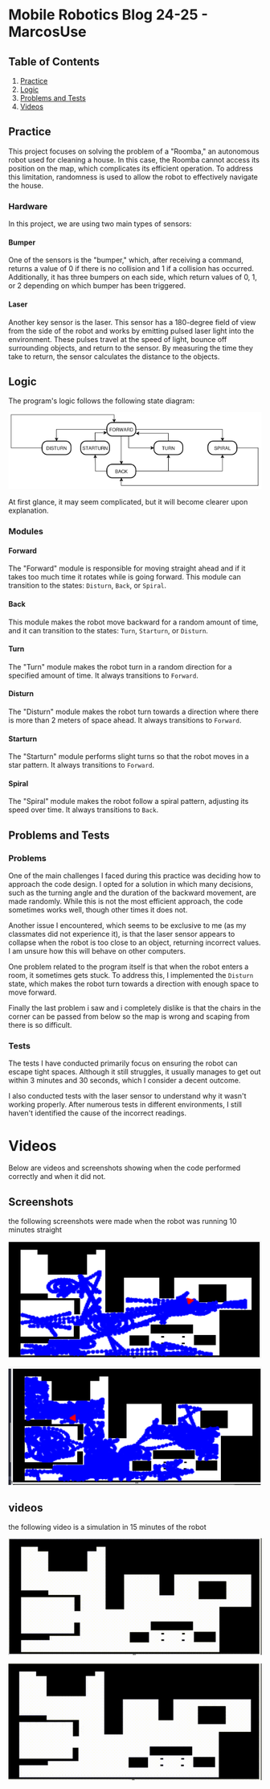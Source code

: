 # Mobile Robotics Blog 24-25 - MarcosUse

## Table of Contents
1. [Practice](#practice)
2. [Logic](#logic)
3. [Problems and Tests](#problems-and-tests)
4. [Videos](#videos)

## Practice

This project focuses on solving the problem of a "Roomba," an autonomous robot used for cleaning a house. In this case, the Roomba cannot access its position on the map, which complicates its efficient operation. To address this limitation, randomness is used to allow the robot to effectively navigate the house.

### Hardware

In this project, we are using two main types of sensors:

#### Bumper

One of the sensors is the "bumper," which, after receiving a command, returns a value of 0 if there is no collision and 1 if a collision has occurred. Additionally, it has three bumpers on each side, which return values of 0, 1, or 2 depending on which bumper has been triggered.

#### Laser

Another key sensor is the laser. This sensor has a 180-degree field of view from the side of the robot and works by emitting pulsed laser light into the environment. These pulses travel at the speed of light, bounce off surrounding objects, and return to the sensor. By measuring the time they take to return, the sensor calculates the distance to the objects.

## Logic

The program's logic follows the following state diagram:

![State Diagram](https://github.com/urjc-docencia-robotica-movil/blog-robotica-movil-24-25-marcosuse/blob/main/r_movil/Diagrama_vacumm.drawio(1).png)

At first glance, it may seem complicated, but it will become clearer upon explanation.

### Modules

#### Forward
The "Forward" module is responsible for moving straight ahead and if it takes too much time it rotates while is going forward. This module can transition to the states: `Disturn`, `Back`, or `Spiral`.

#### Back
This module makes the robot move backward for a random amount of time, and it can transition to the states: `Turn`, `Starturn`, or `Disturn`.

#### Turn
The "Turn" module makes the robot turn in a random direction for a specified amount of time. It always transitions to `Forward`.

#### Disturn
The "Disturn" module makes the robot turn towards a direction where there is more than 2 meters of space ahead. It always transitions to `Forward`.

#### Starturn
The "Starturn" module performs slight turns so that the robot moves in a star pattern. It always transitions to `Forward`.

#### Spiral
The "Spiral" module makes the robot follow a spiral pattern, adjusting its speed over time. It always transitions to `Back`.

## Problems and Tests

### Problems

One of the main challenges I faced during this practice was deciding how to approach the code design. I opted for a solution in which many decisions, such as the turning angle and the duration of the backward movement, are made randomly. While this is not the most efficient approach, the code sometimes works well, though other times it does not.

Another issue I encountered, which seems to be exclusive to me (as my classmates did not experience it), is that the laser sensor appears to collapse when the robot is too close to an object, returning incorrect values. I am unsure how this will behave on other computers.

One problem related to the program itself is that when the robot enters a room, it sometimes gets stuck. To address this, I implemented the `Disturn` state, which makes the robot turn towards a direction with enough space to move forward.

Finally the last problem i saw and i completely dislike is that the chairs in the corner can be passed from below so the map is wrong and scaping from there is so difficult.


### Tests

The tests I have conducted primarily focus on ensuring the robot can escape tight spaces. Although it still struggles, it usually manages to get out within 3 minutes and 30 seconds, which I consider a decent outcome.

I also conducted tests with the laser sensor to understand why it wasn't working properly. After numerous tests in different environments, I still haven't identified the cause of the incorrect readings.

# Videos
Below are videos and screenshots showing when the code performed correctly and when it did not.
## Screenshots
the following screenshots were made when the robot was running 10 minutes straight

![cap 1](https://github.com/urjc-docencia-robotica-movil/blog-robotica-movil-24-25-marcosuse/blob/main/r_movil/Captura%20desde%202024-09-29%2017-08-09.png)

![cap 2](https://github.com/urjc-docencia-robotica-movil/blog-robotica-movil-24-25-marcosuse/blob/main/r_movil/Captura%20desde%202024-09-28%2020-03-48.png)

## videos
the following video is a simulation in 15 minutes of the robot

![video](https://github.com/urjc-docencia-robotica-movil/blog-robotica-movil-24-25-marcosuse/blob/main/r_movil/output.gif)

![video 2](https://github.com/urjc-docencia-robotica-movil/blog-robotica-movil-24-25-marcosuse/blob/main/r_movil/vacumg.gif)




